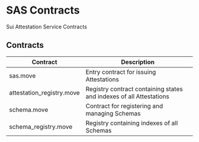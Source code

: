 # SAS Contracts
Sui Attestation Service Contracts

## Contracts
| Contract | Description |
|----|----|
| sas.move | Entry contract for issuing Attestations |
| attestation_registry.move | Registry contract containing states and indexes of all Attestations |
| schema.move | Contract for registering and managing Schemas | 
| schema_registry.move | Registry containing indexes of all Schemas |
